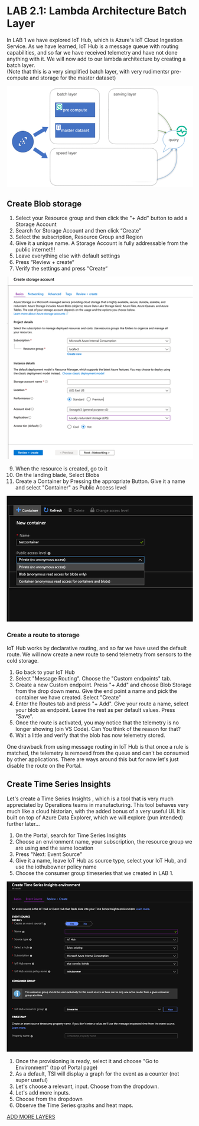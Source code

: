 # LAB 2.1: Lambda Architecture Batch Layer  

In LAB 1 we have explored IoT Hub, which is Azure's IoT Cloud Ingestion Service. As we have learned, IoT Hub is a message queue with routing capabilities, and so far we have received telemetry and have not done anything with it. We will now add to our lambda architecture by creating a batch layer.  
(Note that this is a very simplified batch layer, with very rudimentsr pre-compute and storage for the master dataset)  

![](images/batch.png)

## Create Blob storage

1. Select your Resource group and then click the "+ Add" button to add a Storage Account
2. Search for Storage Account and then click “Create”
3. Select the subscription, Resource Group and Region
4. Give it a unique name. A Storage Account is fully addressable from the public internet!!!
6. Leave everything else with default settings
7. Press “Review + create“  
8. Verify the settings and press “Create“

![](images/create-storage.png)

9. When the resource is created, go to it
10. On the landing blade, Select Blobs
11. Create a Container by Pressing the appropriate Button. Give it a name and select "Container" as Public Access level

![](images/create-container.png)

### Create a route to storage  

IoT Hub works by declarative routing, and so far we have used the default route. We will now create a new route to send telemetry from sensors to the cold storage.

1. Go back to your IoT Hub
2. Select "Message Routing". Choose the "Custom endpoints" tab.
3. Create a new Custom endpoint. Press "+ Add" and choose Blob Storage from the drop down menu. Give the end point a name and pick the container we have created. Select "Create"
4. Enter the Routes tab and press "+ Add". Give your route a name, select your blob as endpoint. Leave the rest as per default values. Press "Save".
5. Once the route is activated, you may notice that the telemetry is no longer showing (oin VS Code). Can You think of the reason for that?
7. Wait a little and verify that the blob has now telemetry stored.

One drawback from using message routing in IoT Hub is that once a rule is matched, the telemetry is removed from the queue and can't be consumed by other applications. There are ways around this but for now let's just disable the route on the Portal.  

## Create Time Series Insights

Let's create a Time Series Insights , which is a tool that is very much appreciated by Operations teams in manufacturing. This tool behaves very much like a cloud historian, with the added bonus of a very useful UI. It is built on top of Azure Data Explorer, which we will explore (pun intended) further later...

1. On the Portal, search for Time Series Insights
2. Choose an environment name, your subscription, the resource group we are using and the same location
3. Press "Next: Event Source"
4. Give it a name, leave IoT Hub as source type, select your IoT Hub, and use the iothubowner policy name
5. Choose the consumer group timeseries that we created in LAB 1.

![](images/tsi.png)

1. Once the provisioning is ready, select it and choose "Go to Environment" (top of Portal page)
2. As a default, TSI will display a graph for the event as a counter (not super useful)
3. Let's choose a relevant, input. Choose from the dropdown.
4. Let's add more inputs.  
5. Choose from the dropdown
6. Observe the Time Series graphs and heat maps.  

[ADD MORE LAYERS](../lab22)  

